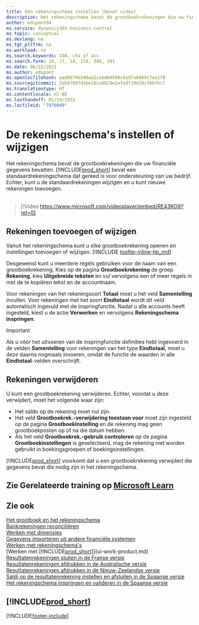 ```yaml
---
title: Een rekeningschema instellen (bevat video)
description: Het rekeningschema bevat de grootboekrekeningen die uw financiële gegevens bevatten. U kunt de standaardrekeningen wijzigen in het rekeningschema en u kunt nieuwe rekeningen toevoegen.
author: edupont04
ms.service: dynamics365-business-central
ms.topic: conceptual
ms.devlang: na
ms.tgt_pltfrm: na
ms.workload: na
ms.search.keywords: COA, cha of acc
ms.search.form: 16, 17, 18, 118, 386, 391
ms.date: 06/22/2021
ms.author: edupont
ms.openlocfilehash: aad8d76b248aa2cabd84598c4a97a6989c7ee170
ms.sourcegitcommit: 2ab6709741be16ca8029e2afadf19d28cf00fbc7
ms.translationtype: HT
ms.contentlocale: nl-BE
ms.lasthandoff: 01/14/2022
ms.locfileid: "7970949"
---
```

# <a name="setting-up-or-changing-the-chart-of-accounts"></a>De rekeningschema's instellen of wijzigen

Het rekeningschema bevat de grootboekrekeningen die uw financiële gegevens bevatten. [!INCLUDE[prod_short](includes/prod_short.md)] bevat een standaardrekeningschema dat gereed is voor ondersteuning van uw bedrijf.
Echter, kunt u de standaardrekeningen wijzigen en u kunt nieuwe rekeningen toevoegen.
<br><br>  

> [!Video https://www.microsoft.com/videoplayer/embed/RE43KO9?rel=0]

## <a name="adding-or-changing-accounts"></a>Rekeningen toevoegen of wijzigen

Vanuit het rekeningschema kunt u elke grootboekrekening openen en instellingen toevoegen of wijzigen. [!INCLUDE [tooltip-inline-tip_md](includes/tooltip-inline-tip_md.md)]  

Desgewenst kunt u meerdere regels gebruiken voor de naam van een grootboekrekening. Kies op de pagina **Grootboekrekening** de groep **Rekening**, kies **Uitgebreide teksten** en vul vervolgens een of meer regels in met de te kopiëren tekst en de accountnaam.  

Voor rekeningen van het rekeningsoort **Totaal** moet u het veld **Samentelling** invullen. Voor rekeningen met het soort **Eindtotaal** wordt dit veld automatisch ingevuld met de inspringfunctie. Nadat u alle accounts heeft ingesteld, kiest u de actie **Verwerken** en vervolgens **Rekeningschema inspringen**.  

> [!IMPORTANT]
> Als u vóór het uitvoeren van de inspringfunctie definities hebt ingevoerd in de velden **Samentelling** voor rekeningen van het type **Eindtotaal**, moet u deze daarna nogmaals invoeren, omdat de functie de waarden in alle **Eindtotaal**-velden overschrijft.

## <a name="deleting-accounts"></a>Rekeningen verwijderen

U kunt een grootboekrekening verwijderen. Echter, voordat u deze verwijdert, moet het volgende waar zijn:  

* Het saldo op de rekening moet nul zijn.  
* Het veld **Grootboekrek.-verwijdering toestaan voor** moet zijn ingesteld op de pagina **Grootboekinstelling** en de rekening mag geen grootboekposten op of na die datum hebben.  
* Als het veld **Grootboekrek.-gebruik controleren** op de pagina **Grootboekinstellingen** is geselecteerd, mag de rekening niet worden gebruikt in boekingsgroepen of boekingsinstellingen.  

[!INCLUDE[prod_short](includes/prod_short.md)] voorkomt dat u een grootboekrekening verwijdert die gegevens bevat die nodig zijn in het rekeningschema.  

## <a name="see-related-training-at-microsoft-learn"></a>Zie Gerelateerde training op [Microsoft Learn](/learn/modules/chart-accounts-dynamics-365-business-central/index)

## <a name="see-also"></a>Zie ook

[Het grootboek en het rekeningschema](finance-general-ledger.md)  
[Bankrekeningen reconciliëren](bank-manage-bank-accounts.md)  
[Werken met dimensies](finance-dimensions.md)  
[Gegevens importeren uit andere financiële systemen](across-import-data-configuration-packages.md)  
[Werken met rekeningschema's](bi-how-work-account-schedule.md)  
[Werken met [!INCLUDE[prod_short](includes/prod_short.md)]](ui-work-product.md)  
[Resultatenrekeningen sluiten in de Franse versie](LocalFunctionality/France/how-to-close-income-statement-accounts.md)  
[Resultatenrekeningen afdrukken in de Australische versie](LocalFunctionality/Australia/how-to-print-income-statements.md)  
[Resultatenrekeningen afdrukken in de Nieuw-Zeelandse versie](LocalFunctionality/NewZealand/how-to-print-income-statements.md)  
[Saldi op de resultatenrekening instellen en afsluiten in de Spaanse versie](LocalFunctionality/Spain/how-to-set-up-and-close-income-statement-balances.md)  
[Het rekeningschema inspringen en valideren in de Spaanse versie](LocalFunctionality/Spain/how-to-indent-and-validate-chart-of-accounts.md)  

## [!INCLUDE[prod_short](includes/free_trial_md.md)]


[!INCLUDE[footer-include](includes/footer-banner.md)]